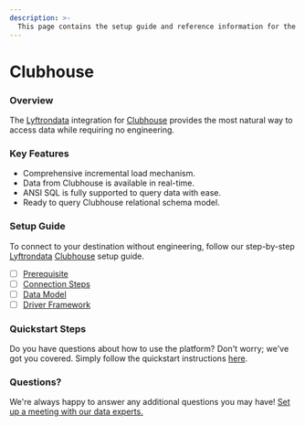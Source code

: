 ```yaml
---
description: >-
  This page contains the setup guide and reference information for the Clubhouse source connector.
---
```


# Clubhouse

### Overview

The [Lyftrondata](https://www.lyftrondata.com/) integration for [Clubhouse](None) provides the most natural way to access data while requiring no engineering.

### Key Features

* Comprehensive incremental load mechanism.
* Data from Clubhouse is available in real-time.&#x20;
* ANSI SQL is fully supported to query data with ease.
* Ready to query Clubhouse relational schema model.

### Setup Guide

To connect to your destination without engineering, follow our step-by-step [Lyftrondata](https://www.lyftrondata.com/)  [Clubhouse](None) setup guide.

* [ ] [Prerequisite](prerequisite.md)
* [ ] [Connection Steps](connection-steps.md)
* [ ] [Data Model](data-model/erd.md)
* [ ] [Driver Framework](driver-framework/)

### Quickstart Steps

Do you have questions about how to use the platform? Don't worry; we've got you covered. Simply follow the quickstart instructions [here](../README.md).

### Questions? <a href="#questions" id="questions"></a>

We're always happy to answer any additional questions you may have! [Set up a meeting with our data experts.](https://www.lyftrondata.com/book-a-meeting/)

